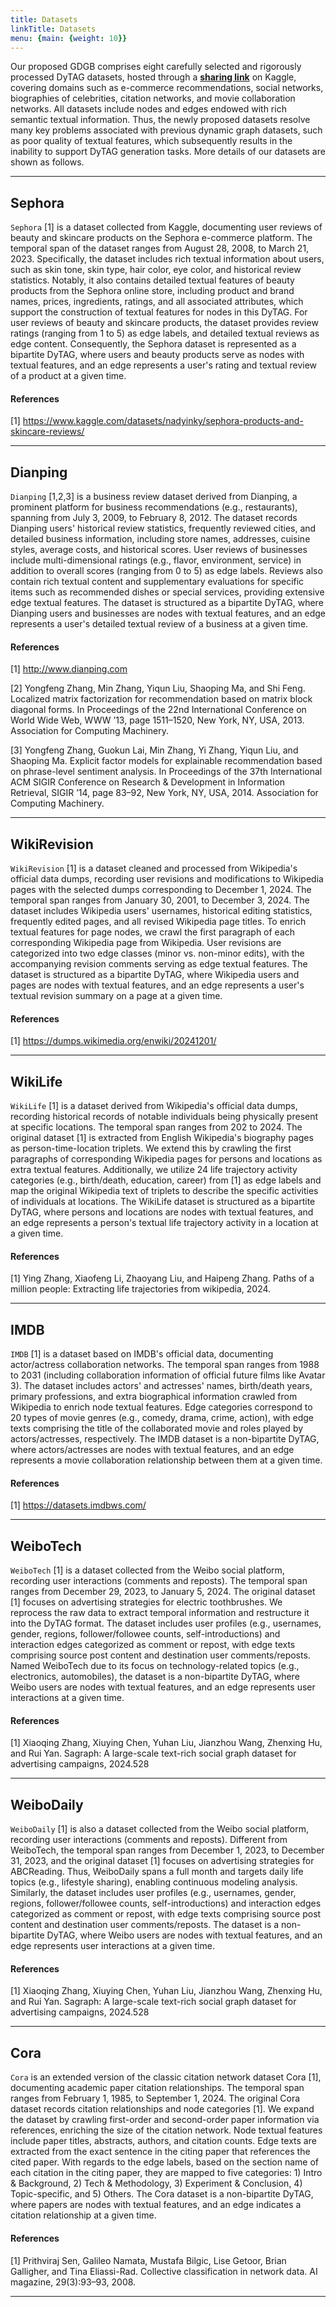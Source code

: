 ```yaml
---
title: Datasets
linkTitle: Datasets
menu: {main: {weight: 10}}
---
```


Our proposed GDGB comprises eight carefully selected and rigorously processed DyTAG datasets, hosted through a **[sharing link](https://kaggle.com/datasets/f5e51c13e31f34cc84177d121c5902e0076c826d24e40414186024232e62973e)** on Kaggle, covering domains such as e-commerce recommendations, social networks, biographies of celebrities, citation networks, and movie collaboration networks. All datasets include nodes and edges endowed with rich semantic textual information. Thus, the newly proposed datasets resolve many key problems associated with previous dynamic graph datasets, such as poor quality of textual features, which subsequently results in the inability to support DyTAG generation tasks. More details of our datasets are shown as follows.

---

## Sephora
`Sephora` [1] is a dataset collected from Kaggle, documenting user reviews of beauty and skincare products on the Sephora e-commerce platform. The temporal span of the dataset ranges from August 28, 2008, to March 21, 2023. Specifically, the dataset includes rich textual information about users, such as skin tone, skin type, hair color, eye color, and historical review statistics. 
Notably, it also contains detailed textual features of beauty products from the Sephora online store, including product and brand names, prices, ingredients, ratings, and all associated attributes, which support the construction of textual features for nodes in this DyTAG. For user reviews of beauty and skincare products, the dataset provides review ratings (ranging from 1 to 5) as edge labels, and detailed textual reviews as edge content. Consequently, the Sephora dataset is represented as a bipartite DyTAG, where users and beauty products serve as nodes with textual features, and an edge represents a user's rating and textual review of a product at a given time.

#### References
[1] https://www.kaggle.com/datasets/nadyinky/sephora-products-and-skincare-reviews/

---
## Dianping
`Dianping` [1,2,3] is a business review dataset derived from Dianping, a prominent platform for business recommendations (e.g., restaurants), spanning from July 3, 2009, to February 8, 2012. The dataset records Dianping users' historical review statistics, frequently reviewed cities, and detailed business information, including store names, addresses, cuisine styles, average costs, and historical scores. User reviews of businesses include multi-dimensional ratings (e.g., flavor, environment, service) in addition to overall scores (ranging from 0 to 5) as edge labels. 
Reviews also contain rich textual content and supplementary evaluations for specific items such as recommended dishes or special services, providing extensive edge textual features. The dataset is structured as a bipartite DyTAG, where Dianping users and businesses are nodes with textual features, and an edge represents a user's detailed textual review of a business at a given time.

#### References

[1] http://www.dianping.com

[2] Yongfeng Zhang, Min Zhang, Yiqun Liu, Shaoping Ma, and Shi Feng. Localized matrix factorization for recommendation based on matrix block diagonal forms. In Proceedings of the 22nd International Conference on World Wide Web, WWW ’13, page 1511–1520, New York, NY, USA, 2013. Association for Computing Machinery.

[3] Yongfeng Zhang, Guokun Lai, Min Zhang, Yi Zhang, Yiqun Liu, and Shaoping Ma. Explicit factor models for explainable recommendation based on phrase-level sentiment analysis. In Proceedings of the 37th International ACM SIGIR Conference on Research & Development in Information Retrieval, SIGIR ’14, page 83–92, New York, NY, USA, 2014. Association for Computing Machinery.

---

## WikiRevision
`WikiRevision` [1] is a dataset cleaned and processed from Wikipedia's official data dumps, recording user revisions and modifications to Wikipedia pages with the selected dumps corresponding to December 1, 2024. The temporal span ranges from January 30, 2001, to December 3, 2024. The dataset includes Wikipedia users' usernames, historical editing statistics, frequently edited pages, and all revised Wikipedia page titles. To enrich textual features for page nodes, we crawl the first paragraph of each corresponding Wikipedia page from Wikipedia. User revisions are categorized into two edge classes (minor vs. non-minor edits), with the accompanying revision comments serving as edge textual features. The dataset is structured as a bipartite DyTAG, where Wikipedia users and pages are nodes with textual features, and an edge represents a user's textual revision summary on a page at a given time.

#### References
[1] https://dumps.wikimedia.org/enwiki/20241201/

---

## WikiLife
`WikiLife` [1] is a dataset derived from Wikipedia's official data dumps, recording historical records of notable individuals being physically present at specific locations. The temporal span ranges from 202 to 2024. The original dataset [1] is extracted from English Wikipedia's biography pages as person-time-location triplets. We extend this by crawling the first paragraphs of corresponding Wikipedia pages for persons and locations as extra textual features. Additionally, we utilize 24 life trajectory activity categories (e.g., birth/death, education, career) from [1] as edge labels and map the original Wikipedia text of triplets to describe the specific activities of individuals at locations. The WikiLife dataset is structured as a bipartite DyTAG, where persons and locations are nodes with textual features, and an edge represents a person's textual life trajectory activity in a location at a given time.

#### References
[1] Ying Zhang, Xiaofeng Li, Zhaoyang Liu, and Haipeng Zhang. Paths of a million people: Extracting life trajectories from wikipedia, 2024.

---

## IMDB
`IMDB` [1] is a dataset based on IMDB's official data, documenting actor/actress collaboration networks. The temporal span ranges from 1988 to 2031 (including collaboration information of official future films like Avatar 3). The dataset includes actors' and actresses' names, birth/death years, primary professions, and extra biographical information crawled from Wikipedia to enrich node textual features. Edge categories correspond to 20 types of movie genres (e.g., comedy, drama, crime, action), with edge texts comprising the title of the collaborated movie and roles played by actors/actresses, respectively. The IMDB dataset is a non-bipartite DyTAG, where actors/actresses are nodes with textual features, and an edge represents a movie collaboration relationship between them at a given time.

#### References
[1] https://datasets.imdbws.com/

---

## WeiboTech
`WeiboTech` [1] is a dataset collected from the Weibo social platform, recording user interactions (comments and reposts). The temporal span ranges from December 29, 2023, to January 5, 2024. The original dataset [1] focuses on advertising strategies for electric toothbrushes. We reprocess the raw data to extract temporal information and restructure it into the DyTAG format. The dataset includes user profiles (e.g., usernames, gender, regions, follower/followee counts, self-introductions) and interaction edges categorized as comment or repost, with edge texts comprising source post content and destination user comments/reposts. Named WeiboTech due to its focus on technology-related topics (e.g., electronics, automobiles), the dataset is a non-bipartite DyTAG, where Weibo users are nodes with textual features, and an edge represents user interactions at a given time.

#### References
[1] Xiaoqing Zhang, Xiuying Chen, Yuhan Liu, Jianzhou Wang, Zhenxing Hu, and Rui Yan. Sagraph: A large-scale text-rich social graph dataset for advertising campaigns, 2024.528

---

## WeiboDaily
`WeiboDaily` [1] is also a dataset collected from the Weibo social platform, recording user interactions (comments and reposts). Different from WeiboTech, the temporal span ranges from December 1, 2023, to December 31, 2023, and the original dataset [1] focuses on advertising strategies for ABCReading. Thus, WeiboDaily spans a full month and targets daily life topics (e.g., lifestyle sharing), enabling continuous modeling analysis. Similarly, the dataset includes user profiles (e.g., usernames, gender, regions, follower/followee counts, self-introductions) and interaction edges categorized as comment or repost, with edge texts comprising source post content and destination user comments/reposts. The dataset is a non-bipartite DyTAG, where Weibo users are nodes with textual features, and an edge represents user interactions at a given time.

#### References
[1] Xiaoqing Zhang, Xiuying Chen, Yuhan Liu, Jianzhou Wang, Zhenxing Hu, and Rui Yan. Sagraph: A large-scale text-rich social graph dataset for advertising campaigns, 2024.528

---

## Cora
`Cora` is an extended version of the classic citation network dataset Cora [1], documenting academic paper citation relationships. The temporal span ranges from February 1, 1985, to September 1, 2024. The original Cora dataset records citation relationships and node categories [1]. We expand the dataset by crawling first-order and second-order paper information via references, enriching the size of the citation network. Node textual features include paper titles, abstracts, authors, and citation counts. Edge texts are extracted from the exact sentence in the citing paper that references the cited paper. With regards to the edge labels, based on the section name of each citation in the citing paper, they are mapped to five categories: 1) Intro \& Background, 2) Tech \& Methodology, 3) Experiment \& Conclusion, 4) Topic-specific, and 5) Others. The Cora dataset is a non-bipartite DyTAG, where papers are nodes with textual features, and an edge indicates a citation relationship at a given time.

#### References
[1] Prithviraj Sen, Galileo Namata, Mustafa Bilgic, Lise Getoor, Brian Galligher, and Tina Eliassi-Rad. Collective classification in network data. AI magazine, 29(3):93–93, 2008.

---